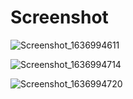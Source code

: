 # Screenshot

![Screenshot_1636994611](https://user-images.githubusercontent.com/90309641/141821466-28ac5d4d-4a0b-4669-9fa3-6d95d077af62.png)


![Screenshot_1636994714](https://user-images.githubusercontent.com/90309641/141821471-5e3a2dbd-b966-45e6-8ebb-1af381faea58.png)


![Screenshot_1636994720](https://user-images.githubusercontent.com/90309641/141821483-e20322c0-af96-4009-9bf0-8ad1ab7773be.png)
